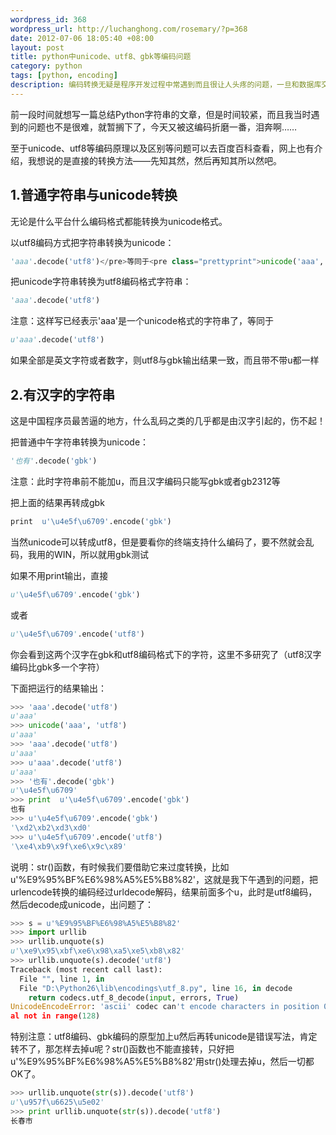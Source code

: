 ```yaml
--- 
wordpress_id: 368
wordpress_url: http://luchanghong.com/rosemary/?p=368
date: 2012-07-06 18:05:40 +08:00
layout: post
title: python中unicode、utf8、gbk等编码问题
category: python
tags: [python, encoding]
description: 编码转换无疑是程序开发过程中常遇到而且很让人头疼的问题，一旦和数据库交互那就更麻烦了，今天来总结一下 python 中编码转换的方法。
---
```

前一段时间就想写一篇总结Python字符串的文章，但是时间较紧，而且我当时遇到的问题也不是很难，就暂搁下了，今天又被这编码折磨一番，泪奔啊……

至于unicode、utf8等编码原理以及区别等问题可以去百度百科查看，网上也有介绍，我想说的是直接的转换方法——先知其然，然后再知其所以然吧。

## 1.普通字符串与unicode转换

无论是什么平台什么编码格式都能转换为unicode格式。

以utf8编码方式把字符串转换为unicode：

```python
'aaa'.decode('utf8')</pre>等同于<pre class="prettyprint">unicode('aaa', 'utf8')
```

把unicode字符串转换为utf8编码格式字符串：

```python
'aaa'.decode('utf8')
```

注意：这样写已经表示'aaa'是一个unicode格式的字符串了，等同于

```python
u'aaa'.decode('utf8')
```

如果全部是英文字符或者数字，则utf8与gbk输出结果一致，而且带不带u都一样

## 2.有汉字的字符串

这是中国程序员最苦逼的地方，什么乱码之类的几乎都是由汉字引起的，伤不起！

把普通中午字符串转换为unicode：

```python
'也有'.decode('gbk')
```

注意：此时字符串前不能加u，而且汉字编码只能写gbk或者gb2312等

把上面的结果再转成gbk

```python
print  u'\u4e5f\u6709'.encode('gbk')
```

当然unicode可以转成utf8，但是要看你的终端支持什么编码了，要不然就会乱码，我用的WIN，所以就用gbk测试

如果不用print输出，直接

```python
u'\u4e5f\u6709'.encode('gbk')
```

或者

```python
u'\u4e5f\u6709'.encode('utf8')
```

你会看到这两个汉字在gbk和utf8编码格式下的字符，这里不多研究了（utf8汉字编码比gbk多一个字符）

下面把运行的结果输出：

```python
>>> 'aaa'.decode('utf8')
u'aaa'
>>> unicode('aaa', 'utf8')
u'aaa'
>>> 'aaa'.decode('utf8')
u'aaa'
>>> u'aaa'.decode('utf8')
u'aaa'
>>> '也有'.decode('gbk')
u'\u4e5f\u6709'
>>> print  u'\u4e5f\u6709'.encode('gbk')
也有
>>> u'\u4e5f\u6709'.encode('gbk')
'\xd2\xb2\xd3\xd0'
>>> u'\u4e5f\u6709'.encode('utf8')
'\xe4\xb9\x9f\xe6\x9c\x89'
```

说明：str()函数，有时候我们要借助它来过度转换，比如u'%E9%95%BF%E6%98%A5%E5%B8%82'，这就是我下午遇到的问题，把urlencode转换的编码经过urldecode解码，结果前面多个u，此时是utf8编码，然后decode成unicode，出问题了：

```python
>>> s = u'%E9%95%BF%E6%98%A5%E5%B8%82'
>>> import urllib
>>> urllib.unquote(s)
u'\xe9\x95\xbf\xe6\x98\xa5\xe5\xb8\x82'
>>> urllib.unquote(s).decode('utf8')
Traceback (most recent call last):
  File "", line 1, in 
  File "D:\Python26\lib\encodings\utf_8.py", line 16, in decode
    return codecs.utf_8_decode(input, errors, True)
UnicodeEncodeError: 'ascii' codec can't encode characters in position 0-8: ordin
al not in range(128)
```

特别注意：utf8编码、gbk编码的原型加上u然后再转unicode是错误写法，肯定转不了，那怎样去掉u呢？str()函数也不能直接转，只好把u'%E9%95%BF%E6%98%A5%E5%B8%82'用str()处理去掉u，然后一切都OK了。

```python
>>> urllib.unquote(str(s)).decode('utf8')
u'\u957f\u6625\u5e02'
>>> print urllib.unquote(str(s)).decode('utf8')
长春市
```

